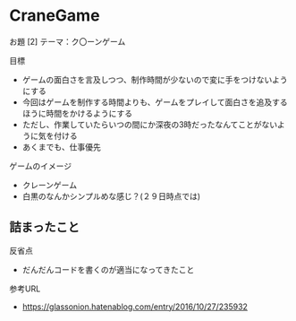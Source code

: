 # CraneGame
 
お題 [2]
テーマ：ク〇ーンゲーム

目標
- ゲームの面白さを言及しつつ、制作時間が少ないので変に手をつけないようにする
- 今回はゲームを制作する時間よりも、ゲームをプレイして面白さを追及するほうに時間をかけるようにする
- ただし、作業していたらいつの間にか深夜の3時だったなんてことがないように気を付ける
- あくまでも、仕事優先

ゲームのイメージ
- クレーンゲーム
- 白黒のなんかシンプルめな感じ？(２９日時点では)



詰まったこと
- 

反省点
- だんだんコードを書くのが適当になってきたこと


参考URL
- https://glassonion.hatenablog.com/entry/2016/10/27/235932